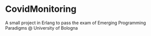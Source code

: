 # CovidMonitoring
A small project in Erlang to pass the exam of Emerging Programming Paradigms @ University of Bologna
